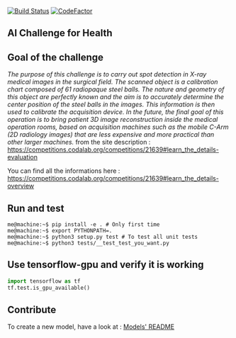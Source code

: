 [![Build Status](https://travis-ci.com/antoninklopp/AIChallenge4Health.svg?token=8pPsJszYyD4F2sH8gLrb&branch=master)](https://travis-ci.com/antoninklopp/AIChallenge4Health)
[![CodeFactor](https://www.codefactor.io/repository/github/antoninklopp/aichallenge4health/badge)](https://www.codefactor.io/repository/github/antoninklopp/aichallenge4health)

## AI Challenge for Health

## Goal of the challenge

*The purpose of this challenge is to carry out spot detection in X-ray medical images in the surgical field. The scanned object is a calibration chart composed of 61 radiopaque steel balls. The nature and geometry of this object are perfectly known and the aim is to accurately determine the center position of the steel balls in the images. This information is then used to calibrate the acquisition device. In the future, the final goal of this operation is to bring patient 3D image reconstruction inside the medical operation rooms, based on acquisition machines such as the mobile C-Arm (2D radiology images) that are less expensive and more practical than other larger machines.* from the site description : https://competitions.codalab.org/competitions/21639#learn_the_details-evaluation  

You can find all the informations here : https://competitions.codalab.org/competitions/21639#learn_the_details-overview

## Run and test

```console
me@machine:~$ pip install -e . # Only first time
me@machine:~$ export PYTHONPATH=. 
me@machine:~$ python3 setup.py test # To test all unit tests
me@machine:~$ python3 tests/__test_test_you_want.py
```

## Use tensorflow-gpu and verify it is working

```python
import tensorflow as tf
tf.test.is_gpu_available()
```

## Contribute

To create a new model, have a look at : [Models' README](src/models/README.md)